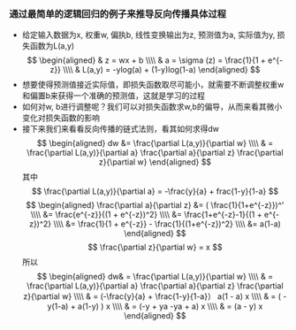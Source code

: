 ### 通过最简单的逻辑回归的例子来推导反向传播具体过程
- 给定输入数据为x, 权重w, 偏执b, 线性变换输出为z, 预测值为a, 实际值为y, 损失函数为L(a,y)
$$
\begin{aligned}
& z = wx + b \\\\
& a = \sigma (z) = \frac{1}{1 + e^{-z}} \\\\
& L(a,y) = -ylog(a) + (1-y)log(1-a)
\end{aligned}
$$
- 想要使得预测值接近实际值，即损失函数取尽可能小，就需要不断调整权重w和偏置b来获得一个准确的预测值，这就是学习的过程
- 如何对w, b进行调整呢？我们可以对损失函数求w,b的偏导，从而来看其微小变化对损失函数的影响
- 接下来我们来看看反向传播的链式法则，看其如何求得dw
$$
\begin{aligned}
dw &= \frac{\partial L(a,y)}{\partial w} \\\\
& = \frac{\partial L(a,y)}{\partial a} \frac{\partial a}{\partial z} \frac{\partial z}{\partial w}
\end{aligned}
$$
其中
$$
\frac{\partial L(a,y)}{\partial a} = -\frac{y}{a} + frac{1-y}{1-a}
$$
$$
\begin{aligned}
\frac{\partial a}{\partial z} &= ( \frac{1}{1+e^{-z}})^' \\\\
&= \frac{e^{-z}}{(1 + e^{-z})^2} \\\\
&= \frac{1+e^{-z}-1}{(1 + e^{-z})^2} \\\\
&= \frac{1}{1 + e^{-z}} - \frac{1}{(1+e^{-z})^2} \\\\
&= a(1-a)
\end{aligned}
$$
$$
\frac{\partial z}{\partial w} = x
$$
所以
$$
\begin{aligned}
dw& = \frac{\partial L(a,y)}{\partial w} \\\\
& = \frac{\partial L(a,y)}{\partial a} \frac{\partial a}{\partial z} \frac{\partial z}{\partial w} \\\\
& = (-\frac{y}{a} + \frac{1-y}{1-a}） a(1 - a) x \\\\
& = ( -y(1-a) + a(1-y) ) x \\\\
& = (-y + ya -ya + a) x \\\\
& = (a - y) x
\end{aligned}
$$
